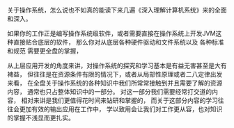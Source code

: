 <br>

关于操作系统，怎么说也不如真的能读下来几遍《深入理解计算机系统》来的全面和深入。

如果你的工作正是编写操作系统级软件，或者需要直接在操作系统上开发JVM这种直接贴合底层的软件，
那么你对从底层各种硬件驱动和文件系统以及 各种标准和规范 需要更全盘的掌握，

从上层应用开发的角度来讲，对操作系统的探究和学习基本是有益无害甚至是大有裨益，
但往往是在资源条件有限的情况下，或者从局部性原理或者二八定律出发来看，
在全盘关于操作系统的各种知识中我们所常常接触到并且需要了解的资源内容，
通常也只占整体知识中的一部分。
对这一部分我们需要经常打交道的内容，
相对来讲是我们更值得花时间来钻研和掌握的，
而关于这部分内容的学习往往会更加有效的输出应用在工作中，
学以致用会让我们对工作更从容，也对知识的掌握不浅显而更扎实。


<br>



